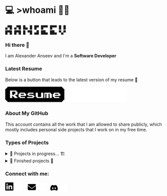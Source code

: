 # 💻 >whoami 👨‍💻
```
▄▀█ ▄▀█ █▄ █ █▀ █▀▀ █▀▀ █ █
█▀█ █▀█ █ ▀█ ▄█ ██▄ ██▄ ▀▄▀
```
### Hi there 👋

I am Alexander Anseev and I'm a **Software Developer**

### Latest Resume
Below is a button that leads to the latest version of my resume 📃

[<img alt="Resume" height="50px" src="./img/resume-light-only.png" />](https://drive.google.com/file/d/1zAdITohK4wHzuoTrREIlKe8VdJrlQfq3/view?usp=share_link#gh-light-mode-only) 
[<img alt="Resume" height="50px" src="./img/resume-dark-only.png"/>](https://drive.google.com/file/d/1zAdITohK4wHzuoTrREIlKe8VdJrlQfq3/view?usp=share_link#gh-dark-mode-only)

### About My GitHub
This account contains all the work that I am
allowed to share publicly, which mostly includes
personal side projects that I work on in my 
free time.

### Types of Projects

<details>
    <summary>🚧 Projects in progress... 🏗</summary>

* [StreakUp](https://github.com/aanseev/StreakUp) - a mobile app to help people stay committed to their goals!
</details>

<details>
    <summary>🚩 Finished projects 🎯</summary>
    
* [Thyf](https://github.com/aanseev/thyf) - 2D platformer with teleport kunai ([playable!](https://aanseev.itch.io/thyf))
* [Trerath](https://github.com/aanseev/trerath) - top down 3D maze game ([playable!](https://aanseev.itch.io/trerath))
* [v3 Toggle](https://github.com/aanseev/v3toggle) - a tool for the Power Automate editor to keep the desired version of the editor enabled
</details>

### Connect with me:
[<img alt="LinkedIn" width="26px" src="./img/linkedin-light-only.png" />](https://www.linkedin.com/in/aanseev/#gh-light-mode-only) 
[<img alt="LinkedIn" width="26px" src="./img/linkedin-dark-only.png"/>](https://www.linkedin.com/in/aanseev/#gh-dark-mode-only)
&nbsp;&nbsp;
[<img alt="Email" width="26px" src="./img/email-light-only.png">](mailto:aanseev@proton.me#gh-light-mode-only) 
[<img alt="Email" width="26px" src="./img/email-dark-only.png">](mailto:aanseev@proton.me#gh-dark-mode-only) 
&nbsp;&nbsp;
[<img alt="discord" width="26px" src="./img/discord-light-only.png">](https://discordapp.com/users/339744695179804672#gh-light-mode-only) 
[<img alt="discord" width="26px" src="./img/discord-dark-only.png">](https://discordapp.com/users/339744695179804672#gh-dark-mode-only) 
